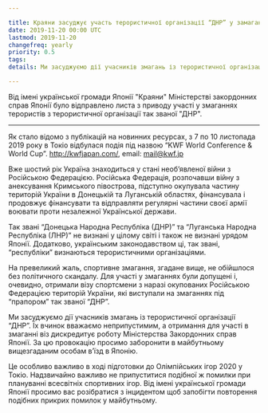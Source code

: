 ```yaml
---

title: Краяни засуджує участь терористичної організації “ДНР” у замагань із Карате
date: 2019-11-20 00:00 UTC
lastmod: 2019-11-20
changefreq: yearly
priority: 0.5
tags:
details: Ми засуджуємо дії учасників змагань із терористичної організації “ДНР”. Їх вчинок вважаємо неприпустимим, а отримання для участі в змаганні віз дискредитує роботу Міністерства Закордонних справ Японії.

---
```


Від імені української громади Японії "Краяни" Міністерстві закордонних справ Японії було відправлено листа з приводу участі у змаганнях терористів з терористичної організації так званої "ДНР".

<hr />

Як стало відомо з публікацій на новинних ресурсах, з 7 по 10 листопада 2019 року в Токіо відбулася подія під назвою “KWF World Conference & World Cup”.
http://kwfjapan.com/, email: mail@kwf.jp

Вже шостий рік Україна знаходиться у стані необ’явленої війни з Російською Федерацією. Російська Федерація, розпочавши війну з анексування Кримського півострова, підступно окупувала частину територій України в Донецькій та Луганській областях, фінансувала і продовжує фінансувати та відправляти регулярні частини своєї армії воювати проти незалежної Української держави.

Так звані “Донецька Народна Республіка (ДНР)” та “Луганська Народна Республіка (ЛНР)” не визнані у цілому світі і також не визнані урядом Японії. Додатково, українським законодавством ці, так звані, “республіки” визнаються терористичними організаціями.

На превеликий жаль, спортивне змагання, згадане вище, не обійшлося без політичного скандалу. Для участі у  змаганнях були допущені і, очевидно, отримали візу спортсмени з наразі окупованих Російською Федерацією територій України, які виступали на змаганнях під “прапором” так званої “ДНР”.

Ми засуджуємо дії учасників змагань із терористичної організації “ДНР”. Їх вчинок вважаємо неприпустимим, а отримання для участі в змаганні віз дискредитує роботу Міністерства Закордонних справ Японії. За цю провокацію просимо заборонити в майбутньому вищезгаданим особам в’їзд в Японію.

Це особливо важливо в ході підготовки до Олімпійських ігор 2020 у Токіо. Надзвичайно важливо не припуститися подібної ж помилки при плануванні всесвітніх спортивних ігор.
Від імені української громади Японії просимо вас розібратися з інцидентом щоб запобігти повторення подібних прикрих помилок у майбутньому.
